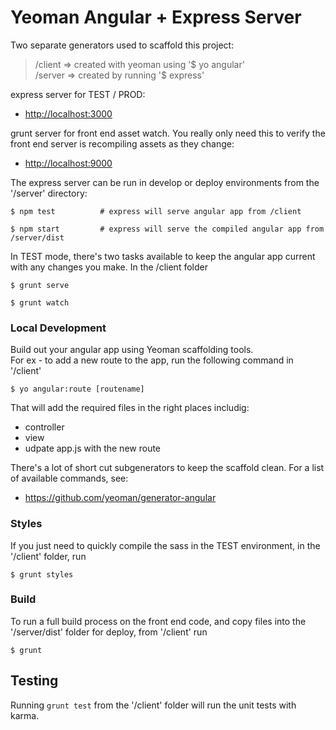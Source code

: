 # Yeoman Angular + Express Server 

Two separate generators used to scaffold this project:
> /client => created with yeoman using '$ yo angular'  
> /server => created by running '$ express'  

express server for TEST / PROD:  
* <http://localhost:3000>

grunt server for front end asset watch. 
You really only need this to verify the front end server is recompiling assets as they change:  
* <http://localhost:9000>

The express server can be run in develop or deploy environments 
from the '/server' directory:
```
$ npm test  		# express will serve angular app from /client
```
```
$ npm start  		# express will serve the compiled angular app from /server/dist
```

In TEST mode, there's two tasks available to keep the angular app current with 
any changes you make.  In the /client folder 
```
$ grunt serve
```
```
$ grunt watch
```

### Local Development
Build out your angular app using Yeoman scaffolding tools.  
For ex - to add a new route to the app, run the following command in '/client'  
```
$ yo angular:route [routename]  
```

That will add the required files in the right places includig: 
- controller
- view
- udpate app.js with the new route


There's a lot of short cut subgenerators to keep the scaffold clean.
For a list of available commands, see:
* <https://github.com/yeoman/generator-angular>


### Styles
If you just need to quickly compile the sass in the TEST environment, 
in the '/client' folder, run  
```
$ grunt styles
```

### Build
To run a full build process on the front end code, and copy files into 
the '/server/dist' folder for deploy, from '/client' run  
```
$ grunt
```



## Testing
Running `grunt test` from the '/client' folder will run the unit tests with karma.

